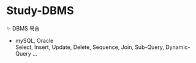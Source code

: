 # Study-DBMS

✨ DBMS 복습  
- mySQL, Oracle  
Select, Insert, Update, Delete, Sequence, Join, Sub-Query, Dynamic-Query ...

